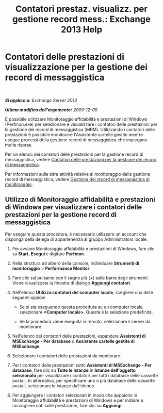﻿---
title: 'Contatori prestaz. visualizz. per gestione record mess.: Exchange 2013 Help'
TOCTitle: Contatori delle prestazioni di visualizzazione per la gestione dei record di messaggistica
ms:assetid: ec374d31-2797-4f8b-8c96-3839d01a662c
ms:mtpsurl: https://technet.microsoft.com/it-it/library/Bb397227(v=EXCHG.150)
ms:contentKeyID: 51407439
ms.date: 05/22/2018
mtps_version: v=EXCHG.150
ms.translationtype: MT
---

# Contatori delle prestazioni di visualizzazione per la gestione dei record di messaggistica

 

_**Si applica a:** Exchange Server 2013_

_**Ultima modifica dell'argomento:** 2009-12-09_

È possibile utilizzare Monitoraggio affidabilità e prestazioni di Windows (Perfmon.exe) per selezionare e visualizzare i contatori delle prestazioni per la gestione dei record di messaggistica (MRM). Utilizzando i contatori delle prestazioni è possibile monitorare l'Assistente cartelle gestite mentre esegue processi della gestione record di messaggistica che impiegano molte risorse.

Per un elenco dei contatori delle prestazioni per la gestione record di messaggistica, vedere [Contatori delle prestazioni per la gestione dei record di messaggistica](performance-counters-for-https://docs.microsoft.com/it-it/exchange/security-and-compliance/messaging-records-management/messaging-records-management).

Per informazioni sulle altre attività relative al monitoraggio della gestione record di messaggistica, vedere [Gestione dei record di messaggistica di monitoraggio](monitoring-https://docs.microsoft.com/it-it/exchange/security-and-compliance/messaging-records-management/messaging-records-management).

## Utilizzo di Monitoraggio affidabilità e prestazioni di Windows per visualizzare i contatori delle prestazioni per la gestione record di messaggistica

Per eseguire questa procedura, è necessario utilizzare un account che disponga della delega di appartenenza al gruppo Administrators locale.

1.  Per avviare Monitoraggio affidabilità e prestazioni di Windows, fare clic su **Start**, **Esegui** e digitare **Perfmon**.

2.  Nella struttura ad albero della console, individuare **Strumenti di monitoraggio** \> **Performance Monitor**.

3.  Fare clic sul pulsante con il segno più (+) sulla barra degli strumenti. Viene visualizzata la finestra di dialogo **Aggiungi contatori**.

4.  Nell'elenco **Utilizza contatori del computer locale**, scegliere una delle seguenti opzioni:
    
      - Se si sta eseguendo questa procedura su un computer locale, selezionare **\<Computer locale\>**. Questa è la selezione predefinita.
    
      - Se la procedura viene eseguita in remoto, selezionare il server da monitorare.

5.  Nell'elenco dei contatori delle prestazioni, espandere **Assistenti di MSExchange - Per database** o **Assistente cartelle gestite di MSExchange**.

6.  Selezionare i contatori delle prestazioni da monitorare.

7.  Per i contatori delle prestazioni sotto **Assistenti di MSExchange - Per database**, fare clic su **Tutte le istanze** in **Istanze dell'oggetto selezionato** per visualizzare i contatori per tutti i database delle cassette postali. In alternativa, per specificare uno o più database delle cassette postali, selezionare le istanze dall'elenco.

8.  Per aggiungere i contatori selezionati in modo che appaiono in Monitoraggio affidabilità e prestazioni di Windows e per iniziare a raccogliere dati sulle prestazioni, fare clic su **Aggiungi**.

